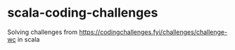 # scala-coding-challenges
Solving challenges from https://codingchallenges.fyi/challenges/challenge-wc in scala
